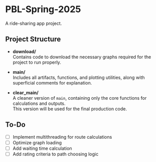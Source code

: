 # PBL-Spring-2025

A ride-sharing app project.

## Project Structure

- **download/**  
  Contains code to download the necessary graphs required for the project to run properly.

- **main/**  
  Includes all artifacts, functions, and plotting utilities, along with superficial comments for explanation.

- **clear_main/**  
  A cleaner version of `main`, containing only the core functions for calculations and outputs.  
  This version will be used for the final production code.

## To-Do

- [ ] Implement multithreading for route calculations
- [ ] Optimize graph loading 
- [ ] Add waiting time calculation
- [ ] Add rating criteria to path choosing logic
